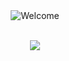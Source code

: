 


<div align="center">
<img src="https://github.com/fnky/fnky/raw/fnky/img/welcome-fire.gif" alt="Welcome" align="center">
</div>

   <br />
 <p align="center"><img src="https://i.giphy.com/RThN0hOS2GO4M.gif" /></p>
  <br />
